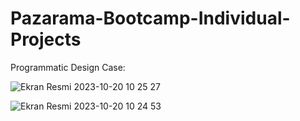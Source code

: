 # Pazarama-Bootcamp-Individual-Projects

Programmatic Design Case:

![Ekran Resmi 2023-10-20 10 25 27](https://github.com/kaannyil/Pazarama-Bootcamp-Individual-Projects/assets/93593046/77b69f0c-cbd4-4bf7-9a79-0a71ba714877)


![Ekran Resmi 2023-10-20 10 24 53](https://github.com/kaannyil/Pazarama-Bootcamp-Individual-Projects/assets/93593046/a1aaca6b-2f85-40ad-a803-bd3db782470e)


